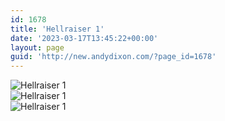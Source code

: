 ```yaml
---
id: 1678
title: 'Hellraiser 1'
date: '2023-03-17T13:45:22+00:00'
layout: page
guid: 'http://new.andydixon.com/?page_id=1678'
---
```


![Hellraiser 1](https://i0.wp.com/assets.g8x2.ldn.idrivee2-23.com/posters/Hellraiser%201%2001.jpg?w=1200&ssl=1 "Hellraiser 1")  
![Hellraiser 1](https://i0.wp.com/assets.g8x2.ldn.idrivee2-23.com/posters/Hellraiser%201%2002.jpg?w=1200&ssl=1 "Hellraiser 1")  
![Hellraiser 1](https://i0.wp.com/assets.g8x2.ldn.idrivee2-23.com/posters/Hellraiser%201%2003.jpg?w=1200&ssl=1 "Hellraiser 1")